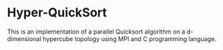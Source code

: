 # Hyper-QuickSort
This is an implementation of a parallel Quicksort algorithm on a d-dimensional hypercube topology using MPI and C programming language.
